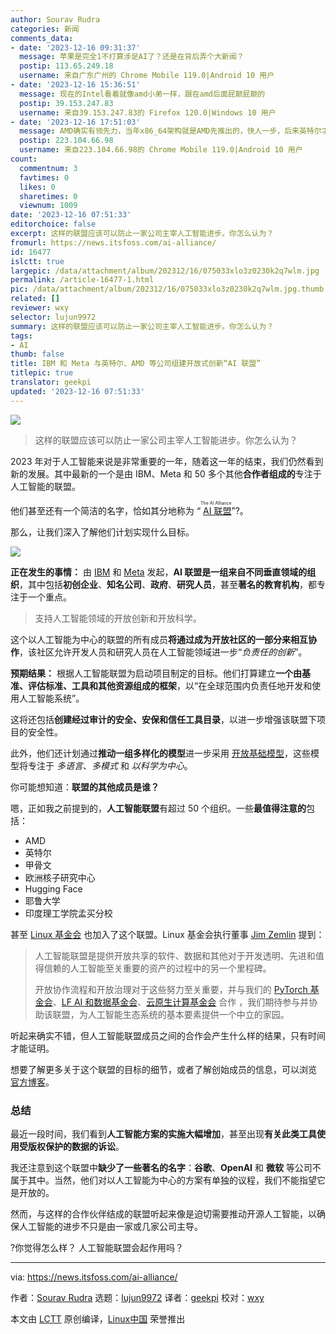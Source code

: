 ```yaml
---
author: Sourav Rudra
categories: 新闻
comments_data:
- date: '2023-12-16 09:31:37'
  message: 苹果是完全1不打算涉足AI了？还是在背后弄个大新闻？
  postip: 113.65.249.18
  username: 来自广东广州的 Chrome Mobile 119.0|Android 10 用户
- date: '2023-12-16 15:36:51'
  message: 现在的Intel看着就像amd小弟一样，跟在amd后面屁颠屁颠的
  postip: 39.153.247.83
  username: 来自39.153.247.83的 Firefox 120.0|Windows 10 用户
- date: '2023-12-16 17:51:03'
  message: AMD确实有领先力，当年x86_64架构就是AMD先推出的，快人一步，后来英特尔才跟进。而英特尔自己搞的IA64架构发展如何，大家都知道
  postip: 223.104.66.98
  username: 来自223.104.66.98的 Chrome Mobile 119.0|Android 10 用户
count:
  commentnum: 3
  favtimes: 0
  likes: 0
  sharetimes: 0
  viewnum: 1009
date: '2023-12-16 07:51:33'
editorchoice: false
excerpt: 这样的联盟应该可以防止一家公司主宰人工智能进步。你怎么认为？
fromurl: https://news.itsfoss.com/ai-alliance/
id: 16477
islctt: true
largepic: /data/attachment/album/202312/16/075033xlo3z0230k2q7wlm.jpg
permalink: /article-16477-1.html
pic: /data/attachment/album/202312/16/075033xlo3z0230k2q7wlm.jpg.thumb.jpg
related: []
reviewer: wxy
selector: lujun9972
summary: 这样的联盟应该可以防止一家公司主宰人工智能进步。你怎么认为？
tags:
- AI
thumb: false
title: IBM 和 Meta 与英特尔、AMD 等公司组建开放式创新“AI 联盟”
titlepic: true
translator: geekpi
updated: '2023-12-16 07:51:33'
---
```


![](/data/attachment/album/202312/16/075033xlo3z0230k2q7wlm.jpg)



> 
> 这样的联盟应该可以防止一家公司主宰人工智能进步。你怎么认为？
> 
> 
> 


2023 年对于人工智能来说是非常重要的一年，随着这一年的结束，我们仍然看到新的发展。其中最新的一个是由 IBM、Meta 和 50 多个其他**合作者组成的**专注于人工智能的联盟。


他们甚至还有一个简洁的名字，恰如其分地称为 “<ruby> <a href="https://thealliance.ai/">  AI 联盟 </a> <rt>  The AI Alliance </rt></ruby>”?。


那么，让我们深入了解他们计划实现什么目标。


![](/data/attachment/album/202312/16/075133jvksvgas9o7vvoov.png)


**正在发生的事情：** 由 [IBM](https://www.ibm.com/) 和 [Meta](https://meta.com/) 发起，**AI 联盟是一组来自不同垂直领域的组织**，其中包括**初创企业**、**知名公司**、**政府**、**研究人员**，甚至**著名的教育机构**，都专注于一个重点。



> 
> 支持人工智能领域的开放创新和开放科学。
> 
> 
> 


这个以人工智能为中心的联盟的所有成员**将通过成为开放社区的一部分来相互协作**，该社区允许开发人员和研究人员在人工智能领域进一步“*负责任的创新*”。


**预期结果：** 根据人工智能联盟为启动项目制定的目标。他们打算建立**一个由基准、评估标准、工具和其他资源组成的框架**，以“在全球范围内负责任地开发和使用人工智能系统”。


这将还包括**创建经过审计的安全、安保和信任工具目录**，以进一步增强该联盟下项目的安全性。


此外，他们还计划通过**推动一组多样化的模型**进一步采用 [开放基础模型](https://en.wikipedia.org/wiki/Foundation_models)，这些模型将专注于 *多语言*、*多模式* 和 *以科学为中心*。


你可能想知道：**联盟的其他成员是谁？**


嗯，正如我之前提到的，**人工智能联盟**有超过 50 个组织。一些**最值得注意的**包括：


* AMD
* 英特尔
* 甲骨文
* 欧洲核子研究中心
* Hugging Face
* 耶鲁大学
* 印度理工学院孟买分校


甚至 [Linux 基金会](https://www.linuxfoundation.org/) 也加入了这个联盟。Linux 基金会执行董事 [Jim Zemlin](https://www.linkedin.com/in/zemlin) 提到：



> 
> 人工智能联盟是提供开放共享的软件、数据和其他对于开发透明、先进和值得信赖的人工智能至关重要的资产的过程中的另一个里程碑。
> 
> 
> 开放协作流程和开放治理对于这些努力至关重要，并与我们的 [PyTorch 基金会](https://pytorch.org/)、[LF AI 和数据基金会](https://lfaidata.foundation/)、[云原生计算基金会](https://www.cncf.io/) 合作 ，我们期待参与并协助该联盟，为人工智能生态系统的基本要素提供一个中立的家园。
> 
> 
> 


听起来确实不错，但人工智能联盟成员之间的合作会产生什么样的结果，只有时间才能证明。


想要了解更多关于这个联盟的目标的细节，或者了解创始成员的信息，可以浏览 [官方博客](https://thealliance.ai/news)。


### 总结


最近一段时间，我们看到**人工智能方案的实施大幅增加**，甚至出现**有关此类工具使用受版权保护的数据的诉讼**。


我还注意到这个联盟中**缺少了一些著名的名字**：**谷歌**、**OpenAI** 和 **微软** 等公司不属于其中。当然，他们对以人工智能为中心的方案有单独的议程，我们不能指望它是开放的。


然而，与这样的合作伙伴结成的联盟听起来像是迫切需要推动开源人工智能，以确保人工智能的进步不只是由一家或几家公司主导。


?你觉得怎么样？ 人工智能联盟会起作用吗？




---


via: <https://news.itsfoss.com/ai-alliance/>


作者：[Sourav Rudra](https://news.itsfoss.com/author/sourav/) 选题：[lujun9972](https://github.com/lujun9972) 译者：[geekpi](https://github.com/geekpi) 校对：[wxy](https://github.com/wxy)


本文由 [LCTT](https://github.com/LCTT/TranslateProject) 原创编译，[Linux中国](https://linux.cn/) 荣誉推出